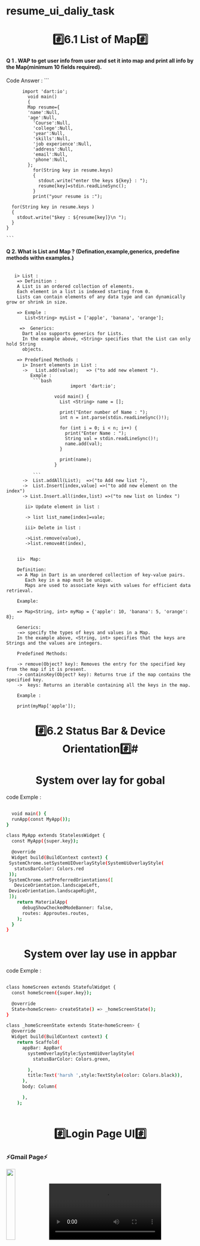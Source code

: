 # resume_ui_daliy_task

<h1 align="center"> #️⃣6.1 List of Map#️⃣</h1>

<P align="center">
<h4 align="left">
  Q 1 . WAP to get user info from user and set it into map and print all info by the Map(minimum 10 fields required).</h4>
  <P>
  Code Answer :
    ```
           
          import 'dart:io';
            void main()
            {
            Map resume={
            'name':Null,
            'age':Null,
              'Course':Null,
              'college':Null,
              'year':Null,
              'skills':Null,
              'job experience':Null,
              'address':Null,
              'email':Null,
              'phone':Null,
            };
              for(String key in resume.keys)
              {
                stdout.write("enter the keys ${key} : ");
                resume[key]=stdin.readLineSync();
              }
              print("your resume is :");
      
      for(String key in resume.keys )
      {
        stdout.write("$key : ${resume[key]}\n ");
      }
    }

    ```
    

 
 
 </p>
</p>

<p align ="center">
  <h4 align="left">Q 2. What is List and Map ? (Defination,example,generics, predefine methods withn examples.)</h4>


```

   i> List :
    => Definition :
    A List is an ordered collection of elements. 
    Each element in a list is indexed starting from 0. 
    Lists can contain elements of any data type and can dynamically grow or shrink in size.
    
    => Exmple :
       List<String> myList = ['apple', 'banana', 'orange'];
    
     =>  Generics: 
      Dart also supports generics for Lists.
      In the example above, <String> specifies that the List can only hold String     
      objects.
    
    => Predefined Methods :
      i> Insert elements in List :
      ->   List.add(value);   => ("to add new element ").
         Exmple :
          ```bash
                        import 'dart:io';
                
                  void main() {
                    List <String> name = [];
                
                    print("Enter number of Name : ");
                    int n = int.parse(stdin.readLineSync()!);
                
                    for (int i = 0; i < n; i++) {
                      print("Enter Name : ");
                      String val = stdin.readLineSync()!;
                      name.add(val);
                    }
                
                    print(name);
                  }

          ```
      ->  List.addAll(List);  =>("to Add new list "),
      ->  List.Insert[index,value] =>("to add new element on the index")
      -> List.Insert.all(index,list) =>("to new list on lindex ")
     
       ii> Update element in list :
    
       -> list list_name[index]=vale;
    
       iii> Delete in list :
       
       ->List.remove(value),
       ->list.removeAt(index),
    
    
    ii>  Map:
    
    Definition: 
    => A Map in Dart is an unordered collection of key-value pairs. 
       Each key in a map must be unique. 
       Maps are used to associate keys with values for efficient data retrieval.
    
    Example:
    
    => Map<String, int> myMap = {'apple': 10, 'banana': 5, 'orange': 8};
    
    Generics: 
    -=> specify the types of keys and values in a Map. 
    In the example above, <String, int> specifies that the keys are Strings and the values are integers.
    
    Predefined Methods:
    
    -> remove(Object? key): Removes the entry for the specified key from the map if it is present.
    -> containsKey(Object? key): Returns true if the map contains the specified key.
    ->  keys: Returns an iterable containing all the keys in the map.
    
    Example :
    
    print(myMap['apple']); 
  ```
    
</p>

    


<h1 align="center"> #️⃣6.2 Status Bar & Device Orientation#️⃣#️</h1>
<P>
  <h1 align="center">System over lay for gobal </h1>
 
<P>

  code Exmple :
  
```bash
 
  void main() {
  runApp(const MyApp());
}

class MyApp extends StatelessWidget {
  const MyApp({super.key});

  @override
  Widget build(BuildContext context) {
 SystemChrome.setSystemUIOverlayStyle(SystemUiOverlayStyle(
   statusBarColor: Colors.red
 ));
 SystemChrome.setPreferredOrientations([
   DeviceOrientation.landscapeLeft,
 DeviceOrientation.landscapeRight,
 ]);
    return MaterialApp(
      debugShowCheckedModeBanner: false,
      routes: Approutes.routes,
    );
  }
}

```


</p>
<h1 align="center">System over lay use in appbar</h1>
 
<P>
  code Exmple :
  
```bash
 
class homeScreen extends StatefulWidget {
  const homeScreen({super.key});

  @override
  State<homeScreen> createState() => _homeScreenState();
}

class _homeScreenState extends State<homeScreen> {
  @override
  Widget build(BuildContext context) {
    return Scaffold(
      appBar: AppBar(
        systemOverlayStyle:SystemUiOverlayStyle(
          statusBarColor: Colors.green,

        ),
        title:Text('harsh ',style:TextStyle(color: Colors.black)),
      ),
      body: Column(

      ),
    );
  

```

</p>

</P>

<h1 align="center">#️⃣Login Page UI#️⃣</h1>
<h3 align="left">⚡Gmail Page⚡</h3>
<p>
  <img src="https://github.com/harshdusane2103/resume_ui_daliy_task/blob/master/gmail.png" width=22%,height=35%>
  <video src="https://github.com/harshdusane2103/resume_ui_daliy_task/assets/161817658/52763908-1bfd-4c8e-85d4-29a7e475e7b8">
</p>
    <h3 align="left">⚡Login -SingUp Page ⚡</h3>
<p>
  <img src="https://github.com/harshdusane2103/resume_ui_daliy_task2/blob/master/p1.png" width=22%,height=35%>
  <img src="https://github.com/harshdusane2103/resume_ui_daliy_task2/blob/master/p2.png" width=22%,height=35%>
  <img src="https://github.com/harshdusane2103/resume_ui_daliy_task2/blob/master/p3.png" width=22%,height=35%>
 
  
  <video src="https://github.com/harshdusane2103/resume_ui_daliy_task2/assets/161817658/da8fc507-446c-41c5-9ea8-79ca97a1000d">
</p>

















